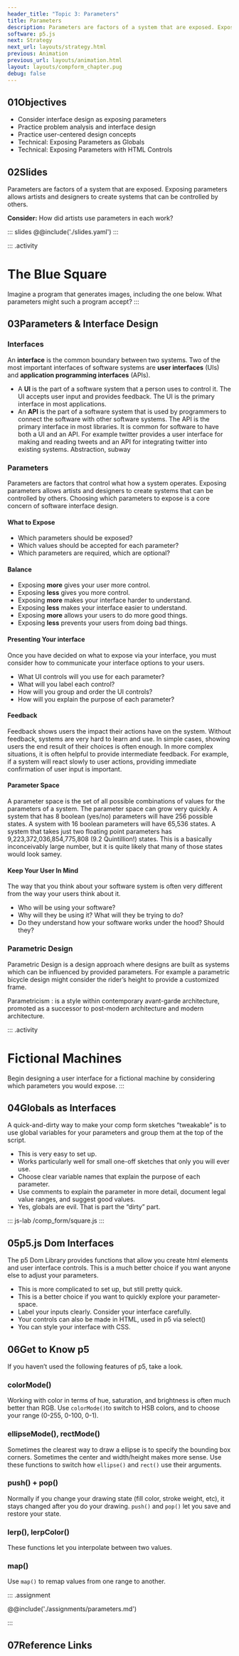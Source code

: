 ```yaml
---
header_title: "Topic 3: Parameters"
title: Parameters
description: Parameters are factors of a system that are exposed. Exposing parameters allows artists and designers to create systems that can be controlled by others.
software: p5.js
next: Strategy
next_url: layouts/strategy.html
previous: Animation
previous_url: layouts/animation.html
layout: layouts/compform_chapter.pug
debug: false
---
```


## 01<span>Objectives</span>
- Consider interface design as exposing parameters
- Practice problem analysis and interface design
- Practice user-centered design concepts
- Technical: Exposing Parameters as Globals
- Technical: Exposing Parameters with HTML Controls

## 02<span>Slides</span>
Parameters are factors of a system that are exposed. Exposing parameters allows artists and designers to create systems that can be controlled by others.

**Consider:** How did artists use parameters in each work?

::: slides
@@include('./slides.yaml')
:::

::: .activity
# The Blue Square
Imagine a program that generates images, including the one below. What parameters might such a program accept?
:::

## 03<span>Parameters & Interface Design</span>
### Interfaces
An **interface** is the common boundary between two systems. Two of the most important interfaces of software systems are **user interfaces** (UIs) and **application programming interfaces** (APIs).
- A **UI** is the part of a software system that a person uses to control it. The UI accepts user input and provides feedback. The UI is the primary interface in most applications.
- An **API** is the part of a software system that is used by programmers to connect the software with other software systems. The API is the primary interface in most libraries.
It is common for software to have both a UI and an API. For example twitter provides a user interface for making and reading tweets and an API for integrating twitter into existing systems.
Abstraction, subway

### Parameters
Parameters are factors that control what how a system operates. Exposing parameters allows artists and designers to create systems that can be controlled by others. Choosing which parameters to expose is a core concern of software interface design.

#### What to Expose
- Which parameters should be exposed?
- Which values should be accepted for each parameter?
- Which parameters are required, which are optional?

#### Balance
- Exposing **more** gives your user more control.
- Exposing **less** gives you more control.
- Exposing **more** makes your interface harder to understand.
- Exposing **less** makes your interface easier to understand.
- Exposing **more** allows your users to do more good things.
- Exposing **less** prevents your users from doing bad things.

#### Presenting Your interface
Once you have decided on what to expose via your interface, you must consider how to communicate your interface options to your users.
- What UI controls will you use for each parameter?
- What will you label each control?
- How will you group and order the UI controls?
- How will you explain the purpose of each parameter?

#### Feedback
Feedback shows users the impact their actions have on the system. Without feedback, systems are very hard to learn and use.
In simple cases, showing users the end result of their choices is often enough. In more complex situations, it is often helpful to provide intermediate feedback. For example, if a system will react slowly to user actions, providing immediate confirmation of user input is important. 

#### Parameter Space
A parameter space is the set of all possible combinations of values for the parameters of a system. The parameter space can grow very quickly. A system that has 8 boolean (yes/no) parameters will have 256 possible states. A system with 16 boolean parameters will have 65,536 states. A system that takes just two floating point parameters has 9,223,372,036,854,775,808 (9.2 Quintillion!) states. This is a basically inconceivably large number, but it is quite likely that many of those states would look samey. 

#### Keep Your User In Mind
The way that you think about your software system is often very different from the way your users think about it.

- Who will be using your software?
- Why will they be using it? What will they be trying to do?
- Do they understand how your software works under the hood? Should they?

### Parametric Design
Parametric Design is a design approach where designs are built as systems which can be influenced by provided parameters. For example a parametric bicycle design might consider the rider’s height to provide a customized frame.

Parametricism
: is a style within contemporary avant-garde architecture, promoted as a successor to post-modern architecture and modern architecture.



::: .activity
# Fictional Machines
  Begin designing a user interface for a fictional machine by considering which parameters you would expose.
:::

## 04<span>Globals as Interfaces</span>
A quick-and-dirty way to make your comp form sketches “tweakable” is to use global variables for your parameters and group them at the top of the script.
- This is very easy to set up.
- Works particularly well for small one-off sketches that only you will ever use.
- Choose clear variable names that explain the purpose of each parameter.
- Use comments to explain the parameter in more detail, document legal value ranges, and suggest good values.
- Yes, globals are evil. That is part the “dirty” part.

::: js-lab
/comp_form/square.js
:::

## 05<span>p5.js Dom Interfaces
The p5 Dom Library provides functions that allow you create html elements and user interface controls. This is a much better choice if you want anyone else to adjust your parameters.
- This is more complicated to set up, but still pretty quick.
- This is a better choice if you want to quickly explore your parameter-space.
- Label your inputs clearly. Consider your interface carefully.
- Your controls can also be made in HTML, used in p5 via select()
- You can style your interface with CSS.

## 06<span>Get to Know p5</span>
If you haven’t used the following features of p5, take a look.

### colorMode()
Working with color in terms of hue, saturation, and brightness is often much better than RGB. Use `colorMode()`to switch to HSB colors, and to choose your range (0-255, 0-100, 0-1).

### ellipseMode(), rectMode()
Sometimes the clearest way to draw a ellipse is to specify the bounding box corners. Sometimes the center and width/height makes more sense. Use these functions to switch how `ellipse()` and `rect()` use their arguments.

### push() + pop()
Normally if you change your drawing state (fill color, stroke weight, etc), it stays changed after you do your drawing. `push()` and `pop()` let you save and restore your state.

### lerp(), lerpColor()
These functions let you interpolate between two values.

### map()
Use `map()` to remap values from one range to another.

::: .assignment

@@include('./assignments/parameters.md')

:::

## 07<span>Reference Links</span>
